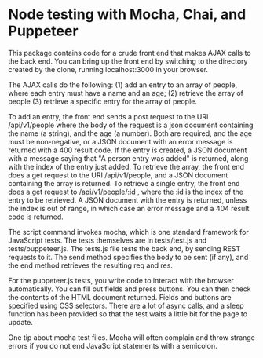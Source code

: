 # Node testing with Mocha, Chai, and Puppeteer

This package contains code for a crude front end that makes AJAX calls to the back end.
You can bring up the front end by switching to the directory created by the clone, running localhost:3000 in your browser. 

The AJAX calls do the following:
(1) add an entry to an array of people, where each entry must have a name and an age;
(2) retrieve the array of people
(3) retrieve a specific entry for the array of people. 

To add an entry, the front end sends a post request to the URI /api/v1/people where the body of the request is a json document containing the name (a string), and the age (a number). Both are required, and the age must be non-negative, or a JSON document with an error message is returned with a 400 result code.
If the entry is created, a JSON document with a message saying that "A person entry was added" is returned, along with the index of the
entry just added. To retrieve the array, the front end does a get request to the URI /api/v1/people, and a JSON document containing the array is returned. 
To retrieve a single entry, the front end does a get request to /api/v1/people/:id , where the :id is the index of the entry to be retrieved. A JSON document with the entry is returned, unless the index is out of range, in which case an error message and a 404 result code is returned.

The script command invokes mocha, which is one standard framework for JavaScript tests. The tests themselves are in tests/test.js and tests/puppeteer.js. The tests.js file tests the back end, by sending REST requests to it. The send method specifies the body to be sent (if any), and the end method retrieves the resulting req and res.

For the puppeteer.js tests, you write code to interact with the browser automatically. You can fill out fields and press buttons. You can then check the contents of the HTML document returned. Fields and buttons are specified using CSS selectors. There are a lot of async calls, and a sleep function has been provided so that the test waits a little bit for the page to update.

One tip about mocha test files. Mocha will often complain and throw strange errors if you do not end JavaScript statements with a semicolon.